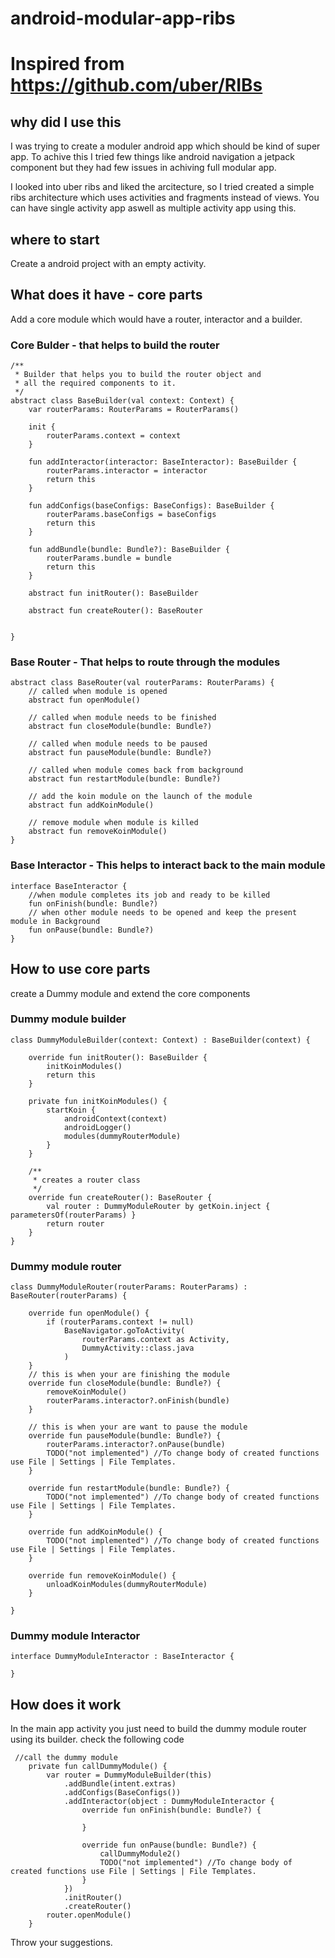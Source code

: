 # android-modular-app-ribs
# Inspired from https://github.com/uber/RIBs

## why did I use this
I was trying to create a moduler android app which should be kind of super app. To achive this I tried few things like android   navigation a jetpack component but they had few issues in achiving full modular app.

I looked into uber ribs and liked the arcitecture, so I tried created a simple ribs architecture which uses activities and fragments instead of views. You can have single activity app aswell as multiple activity app using this.

## where to start
Create a android project with an empty activity.

## What does it have - core parts
Add a core module which would have a router, interactor and a builder.

### Core Bulder - that helps to build the router
```
/**
 * Builder that helps you to build the router object and
 * all the required components to it.
 */
abstract class BaseBuilder(val context: Context) {
    var routerParams: RouterParams = RouterParams()

    init {
        routerParams.context = context
    }

    fun addInteractor(interactor: BaseInteractor): BaseBuilder {
        routerParams.interactor = interactor
        return this
    }

    fun addConfigs(baseConfigs: BaseConfigs): BaseBuilder {
        routerParams.baseConfigs = baseConfigs
        return this
    }

    fun addBundle(bundle: Bundle?): BaseBuilder {
        routerParams.bundle = bundle
        return this
    }

    abstract fun initRouter(): BaseBuilder

    abstract fun createRouter(): BaseRouter


}
```

### Base Router - That helps to route through the modules
```
abstract class BaseRouter(val routerParams: RouterParams) {
    // called when module is opened
    abstract fun openModule()

    // called when module needs to be finished
    abstract fun closeModule(bundle: Bundle?)

    // called when module needs to be paused
    abstract fun pauseModule(bundle: Bundle?)

    // called when module comes back from background
    abstract fun restartModule(bundle: Bundle?)

    // add the koin module on the launch of the module
    abstract fun addKoinModule()

    // remove module when module is killed
    abstract fun removeKoinModule()
}
```

### Base Interactor - This helps to interact back to the main module
```
interface BaseInteractor {
    //when module completes its job and ready to be killed
    fun onFinish(bundle: Bundle?)
    // when other module needs to be opened and keep the present module in Background
    fun onPause(bundle: Bundle?)
}
```

## How to use core parts
 create a Dummy module and extend the core components
 
### Dummy module builder
```
class DummyModuleBuilder(context: Context) : BaseBuilder(context) {

    override fun initRouter(): BaseBuilder {
        initKoinModules()
        return this
    }

    private fun initKoinModules() {
        startKoin {
            androidContext(context)
            androidLogger()
            modules(dummyRouterModule)
        }
    }

    /**
     * creates a router class
     */
    override fun createRouter(): BaseRouter {
        val router : DummyModuleRouter by getKoin.inject { parametersOf(routerParams) }
        return router
    }
}
```

### Dummy module router
```
class DummyModuleRouter(routerParams: RouterParams) : BaseRouter(routerParams) {

    override fun openModule() {
        if (routerParams.context != null)
            BaseNavigator.goToActivity(
                routerParams.context as Activity,
                DummyActivity::class.java
            )
    }
    // this is when your are finishing the module
    override fun closeModule(bundle: Bundle?) {
        removeKoinModule()
        routerParams.interactor?.onFinish(bundle)
    }

    // this is when your are want to pause the module
    override fun pauseModule(bundle: Bundle?) {
        routerParams.interactor?.onPause(bundle)
        TODO("not implemented") //To change body of created functions use File | Settings | File Templates.
    }

    override fun restartModule(bundle: Bundle?) {
        TODO("not implemented") //To change body of created functions use File | Settings | File Templates.
    }

    override fun addKoinModule() {
        TODO("not implemented") //To change body of created functions use File | Settings | File Templates.
    }

    override fun removeKoinModule() {
        unloadKoinModules(dummyRouterModule)
    }

}
```

### Dummy module Interactor
```
interface DummyModuleInteractor : BaseInteractor {

}
```

## How does it work
In the main app activity you just need to build the dummy module router using its builder.
check the following code
```
 //call the dummy module
    private fun callDummyModule() {
        var router = DummyModuleBuilder(this)
            .addBundle(intent.extras)
            .addConfigs(BaseConfigs())
            .addInteractor(object : DummyModuleInteractor {
                override fun onFinish(bundle: Bundle?) {

                }

                override fun onPause(bundle: Bundle?) {
                    callDummyModule2()
                    TODO("not implemented") //To change body of created functions use File | Settings | File Templates.
                }
            })
            .initRouter()
            .createRouter()
        router.openModule()
    }
```

Throw your suggestions.
